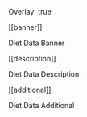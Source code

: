 Overlay: true

[[banner]]

Diet Data Banner

[[description]]

Diet Data Description

[[additional]]

Diet Data Additional
